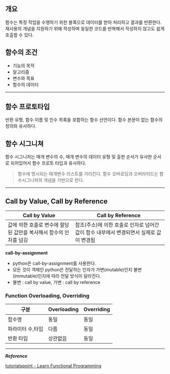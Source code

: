## 개요
함수는 특정 작업을 수행하기 위한 블록으로 데이터를 받아 처리하고 결과를 반환한다. 재사용의 개념을 지원하기 위해 작성하며 동일한 코드를 반복해서 작성하지 않고도 쉽게 호출할 수 있다.

## 함수의 조건
- 기능의 목적
- 알고리즘
- 변수와 목표
- 함수의 데이터

---

## 함수 프로토타입
반환 유형, 함수 이름 및 인수 목록을 포함하는 함수 선언이다. 함수 본문이 없는 함수의 정의와 유사하다.

## 함수 시그니쳐
함수 시그니처는 매개 변수의 수, 매개 변수의 데이터 유형 및 출현 순서가 유사한 순서로 되어있어서 함수 프로토 타입과 유사하다.
> 함수에 명시되는 매개변수 리스트를 가리킨다.
> 함수 오버로딩과 오버라이드는 함수시그니처의 개념을 기반으로 한다.

---

## Call by Value, Call by Reference

|Call by Value|Call by Reference|
|---|---|
|값에 의한 호출로 변수에 할당 된 값만을 복사해서 함수의 인자를 넘김|참조(주소)에 의한 호출로 인자로 넘어간 값이 함수 내부에서 변경되면서 실제로 값이 변경됨|

**call-by-assignment**
- python은 call-by-assignment를 사용한다.
- 모든 것이 객체인 python은 전달하는 인자가 가변(mutable)인지 불변(immutable)인지에 따라 전달 방식이 달라진다.
- 불변 : call by value, 가변 : call by reference

### Function Overloading, Overriding
|구분|Overloading|Overriding|
|---|---|---|
|함수명|동일|동일|
|파라미터 수,타입|다름|동일|
|반환 타입|상관없음|동일|

---

***Reference***

[tutorialspoint - Learn Functional Programming](https://www.tutorialspoint.com/functional_programming/functional_programming_functions_overview.htm)